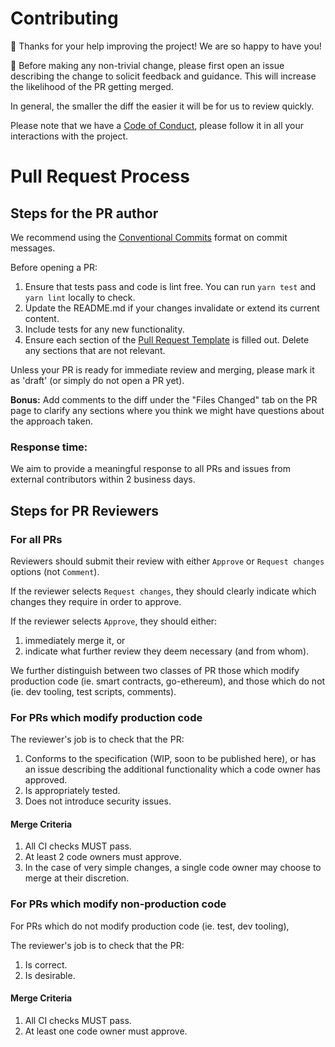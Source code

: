 # Contributing

🎈 Thanks for your help improving the project! We are so happy to have you!

🚨 Before making any non-trivial change, please first open an issue describing the change to solicit feedback and guidance. This will increase the likelihood of the PR getting merged.

In general, the smaller the diff the easier it will be for us to review quickly.

Please note that we have a [Code of Conduct](./CODE_OF_CONDUCT.md), please follow it in all your interactions with the project.

# Pull Request Process

## Steps for the PR author

We recommend using the [Conventional Commits](https://www.conventionalcommits.org/en/v1.0.0/) format on commit messages.

Before opening a PR:

1. Ensure that tests pass and code is lint free. You can run `yarn test` and `yarn lint` locally to check.
1. Update the README.md if your changes invalidate or extend its current content.
1. Include tests for any new functionality.
1. Ensure each section of the [Pull Request Template](https://github.com/ethereum-optimism/.github/blob/master/PULL_REQUEST_TEMPLATE.md) is filled out. Delete any sections that are not relevant.

Unless your PR is ready for immediate review and merging, please mark it as 'draft' (or simply do not open a PR yet).

**Bonus:** Add comments to the diff under the "Files Changed" tab on the PR page to clarify any sections where you think we might have questions about the approach taken.

### Response time:
We aim to provide a meaningful response to all PRs and issues from external contributors within 2 business days.

## Steps for PR Reviewers

### For all PRs

Reviewers should submit their review with either `Approve` or `Request changes` options (not `Comment`).

If the reviewer selects `Request changes`, they should clearly indicate which changes they require in order to approve.

If the reviewer selects `Approve`, they should either:
1. immediately merge it, or
2. indicate what further review they deem necessary (and from whom).

We further distinguish between two classes of PR those which modify production code (ie. smart contracts, go-ethereum), and those which do not (ie. dev tooling, test scripts, comments).

### For PRs which modify production code

The reviewer's job is to check that the PR:

1. Conforms to the specification (WIP, soon to be published here), or has an issue describing the additional functionality which a code owner has approved.
2. Is appropriately tested.
3. Does not introduce security issues.

#### Merge Criteria

1. All CI checks MUST pass.
1. At least 2 code owners must approve.
1. In the case of very simple changes, a single code owner may choose to merge at their discretion.

### For PRs which modify non-production code

For PRs which do not modify production code (ie. test, dev tooling),

The reviewer's job is to check that the PR:

1. Is correct.
1. Is desirable.

#### Merge Criteria

1. All CI checks MUST pass.
1. At least one code owner must approve.

